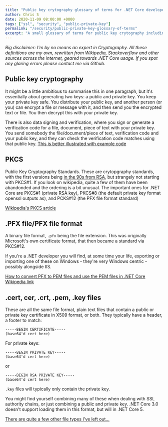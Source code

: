 ```yaml
---
title: "Public key crytography glossary of terms for .NET Core developers"
author: Chris S
date: 2020-11-09 08:00:00 +0000
tags: ["ssl", "security", "public-private-key"]
permalink: "/security/public-private-key-glossary-of-terms"
excerpt: "A small glossary of terms for public key crytography including PFX, PCKS, cert and pem files."
---
```


[1]: /security/public-private-key-in-netcore-by-example/
[2]: https://tools.ietf.org/html/rfc2313
[3]: https://en.wikipedia.org/wiki/PKCS
[4]: /coming-shortly
[5]: https://en.wikipedia.org/wiki/PKCS_12#Relationship_to_PFX_file_format
[6]: https://serverfault.com/questions/9708/what-is-a-pem-file-and-how-does-it-differ-from-other-openssl-generated-key-file

*Big disclaimer: I'm by no means an expert in Cryptography. All these definitions are my own, rewritten from Wikipedia, Stackoverflow and other sources across the internet, geared towards .NET Core usage. If you spot any glaring errors please contact me via Github.*

## Public key cryptography

It might be a little ambitious to summarise this in one paragraph, but it's essentially about generating two keys: a public and private key. You keep your private key safe. You distribute your public key, and another person (or you) can encrypt a file or message with it, and then send you the encrypted text or file. You then decrypt this with your private key. 

There is also data signing and verification, where you sign or generate a verification code for a file, document, piece of text with your private key. You send somebody the file/document/piece of text, verification code and your public key, and they can check the verification code matches using that public key. [This is better illustrated with example code][1]

## PKCS
Public Key Cryptography Standards. These are crytopgraphy standards, with the first versions being [in the 90s from RSA][2], but strangely not starting with PKCS#1. If you look on wikipedia, quite a few of them have been abandonded and the ordering is a bit unusual. The important ones for .NET Core are PKCS#1 (private RSA key), PKCS#8 (the default private key format openssl outputs as), and PCKS#12 (the PFX file format standard)

[Wikipedia's PKCS article][3]

## .PFX file/PFX file format
A binary file format, `.pfx` being the file extension. This was originally Microsoft's own certificate format, that then became a standard via PKCS#12. 

If you're a .NET developer you will find, at some time your life, exporting or importing one of these on Windows - they're very Windows centric - possibly alongside IIS.

[How to convert PFX to PEM files and use the PEM files in .NET Core][4]
[Wikipedia link][5]

## .cert, cer, .crt, .pem, .key files
These are all the same file format, plain text files that contain a public or private key certificate in X509 format, or both. They typically have a header, a footer to match:

```
-----BEGIN CERTIFICATE-----
(base64'd cert here)
```

For private keys:

```
-----BEGIN PRIVATE KEY-----
(base64'd cert here)
```

or 

```
-----BEGIN RSA PRIVATE KEY-----
(base64'd cert here)
```

`.key` files will typically only contain the private key.

You might find yourself combining many of these when dealing with SSL authority chains, or just combining a public and private key. .NET Core 3.0 doesn't support loading them in this format, but will in .NET Core 5.

[There are quite a few other file types I've left out...][6]
